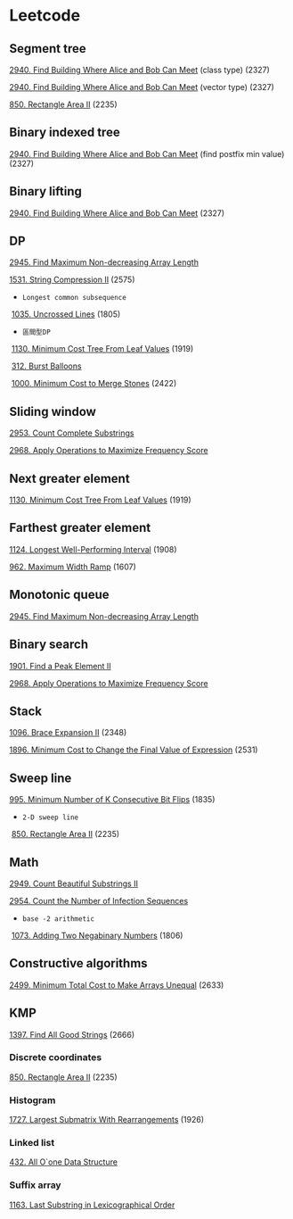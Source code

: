 # Leetcode



## Segment tree

[2940. Find Building Where Alice and Bob Can Meet](https://github.com/RyanPioneer/Leetcode/blob/main/2501~3000/2940.%20Find%20Building%20Where%20Alice%20and%20Bob%20Can%20Meet/main4.cpp) (class type) (2327)

[2940. Find Building Where Alice and Bob Can Meet](https://github.com/RyanPioneer/Leetcode/blob/main/2501~3000/2940.%20Find%20Building%20Where%20Alice%20and%20Bob%20Can%20Meet/main5.cpp) (vector type) (2327)

[850. Rectangle Area II](https://github.com/RyanPioneer/Leetcode/blob/main/0501~1000/0850.%20Rectangle%20Area%20II/main.cpp) (2235)

## Binary indexed tree

[2940. Find Building Where Alice and Bob Can Meet](https://github.com/RyanPioneer/Leetcode/blob/main/2501~3000/2940.%20Find%20Building%20Where%20Alice%20and%20Bob%20Can%20Meet/main6.cpp) (find postfix min value) (2327)



## Binary lifting

[2940. Find Building Where Alice and Bob Can Meet](https://github.com/RyanPioneer/Leetcode/blob/main/2501~3000/2940.%20Find%20Building%20Where%20Alice%20and%20Bob%20Can%20Meet/main7.cpp) (2327)



## DP

[2945. Find Maximum Non-decreasing Array Length](https://github.com/RyanPioneer/Leetcode/tree/main/2501~3000/2945.%20Find%20Maximum%20Non-decreasing%20Array%20Length)

[1531. String Compression II]() (2575)

* ``Longest common subsequence``

​	[1035. Uncrossed Lines](https://github.com/RyanPioneer/Leetcode/tree/main/1001~1500/1035.%20Uncrossed%20Lines) (1805)



* ``區間型DP``

​	[1130. Minimum Cost Tree From Leaf Values](https://github.com/RyanPioneer/Leetcode/blob/main/1001~1500/1130.%20Minimum%20Cost%20Tree%20From%20Leaf%20Values/main2.cpp) (1919)

​	[312. Burst Balloons](https://github.com/RyanPioneer/Leetcode/blob/main/0001~0500/0312.%20Burst%20Balloons/main.cpp) 

​	[1000. Minimum Cost to Merge Stones](https://github.com/RyanPioneer/Leetcode/blob/main/0501~1000/1000.%20Minimum%20Cost%20to%20Merge%20Stones/main.cpp) (2422)



## Sliding window

[2953. Count Complete Substrings](https://github.com/RyanPioneer/Leetcode/blob/main/2501~3000/2953.%20Count%20Complete%20Substrings/main.cpp)

[2968. Apply Operations to Maximize Frequency Score]()



## Next greater element

[1130. Minimum Cost Tree From Leaf Values](https://github.com/RyanPioneer/Leetcode/blob/main/1001~1500/1130.%20Minimum%20Cost%20Tree%20From%20Leaf%20Values/main3.cpp) (1919)



## Farthest greater element

[1124. Longest Well-Performing Interval](https://github.com/RyanPioneer/Leetcode/tree/main/1001~1500/1124.%20Longest%20Well-Performing%20Interval) (1908)

[962. Maximum Width Ramp](https://github.com/RyanPioneer/Leetcode/blob/main/0501~1000/0962.%20Maximum%20Width%20Ramp/main.cpp) (1607)



## Monotonic queue

[2945. Find Maximum Non-decreasing Array Length](https://github.com/RyanPioneer/Leetcode/tree/main/2501~3000/2945.%20Find%20Maximum%20Non-decreasing%20Array%20Length)



## Binary search

[1901. Find a Peak Element II]()

[2968. Apply Operations to Maximize Frequency Score]()

## Stack

[1096. Brace Expansion II](https://github.com/RyanPioneer/Leetcode/blob/main/1001~1500/1096.%20Brace%20Expansion%20II/main.cpp) (2348)

[1896. Minimum Cost to Change the Final Value of Expression](https://github.com/RyanPioneer/Leetcode/blob/main/1501~2000/1896.%20Minimum%20Cost%20to%20Change%20the%20Final%20Value%20of%20Expression/main.cpp) (2531)



## Sweep line

[995. Minimum Number of K Consecutive Bit Flips](https://github.com/RyanPioneer/Leetcode/blob/main/0501~1000/0995.%20Minimum%20Number%20of%20K%20Consecutive%20Bit%20Flips/main.cpp) (1835)

* ``2-D sweep line``

​	[850. Rectangle Area II](https://github.com/RyanPioneer/Leetcode/blob/main/0501~1000/0850.%20Rectangle%20Area%20II/main3.cpp) (2235)

## Math

[2949. Count Beautiful Substrings II](https://github.com/RyanPioneer/Leetcode/blob/main/2501~3000/2949.%20Count%20Beautiful%20Substrings%20II/main2.cpp)

[2954. Count the Number of Infection Sequences](https://github.com/RyanPioneer/Leetcode/blob/main/2501~3000/2954.%20Count%20the%20Number%20of%20Infection%20Sequences/main.cpp)

* ``base -2 arithmetic``

​	[1073. Adding Two Negabinary Numbers](https://github.com/RyanPioneer/Leetcode/blob/main/1001~1500/1073.%20Adding%20Two%20Negabinary%20Numbers/main.cpp) (1806)



## Constructive algorithms

[2499. Minimum Total Cost to Make Arrays Unequal]() (2633)



## KMP

[1397. Find All Good Strings]() (2666)



### Discrete coordinates

[850. Rectangle Area II](https://github.com/RyanPioneer/Leetcode/blob/main/0501~1000/0850.%20Rectangle%20Area%20II/main.cpp) (2235)



### Histogram

[1727. Largest Submatrix With Rearrangements](https://github.com/RyanPioneer/Leetcode/tree/main/1501~2000/1727.%20Largest%20Submatrix%20With%20Rearrangements) (1926)



### Linked list

[432. All O`one Data Structure](https://github.com/RyanPioneer/Leetcode/blob/main/0001~0500/0432.%20All%20O%60one%20Data%20Structure/main.cpp)



### Suffix array

[1163. Last Substring in Lexicographical Order](https://github.com/RyanPioneer/Leetcode/blob/main/1001~1500/1163.%20Last%20Substring%20in%20Lexicographical%20Order/main.cpp) 

